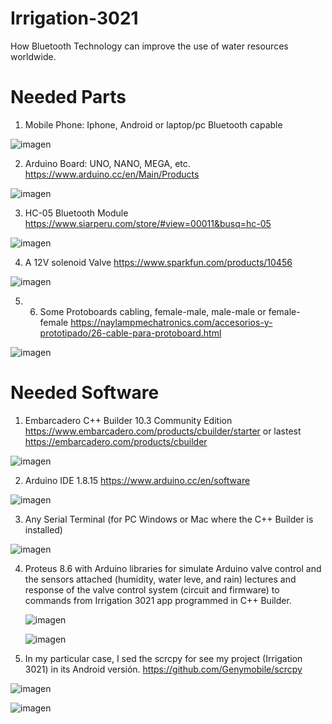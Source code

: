 # Irrigation-3021
How Bluetooth Technology can improve the use of water resources worldwide. 

# Needed Parts
1. Mobile Phone: Iphone, Android or laptop/pc Bluetooth capable

![imagen](https://user-images.githubusercontent.com/1075807/123554941-37e05d00-d748-11eb-9f1d-36520b245556.png)


2. Arduino Board: UNO, NANO, MEGA, etc. https://www.arduino.cc/en/Main/Products

![imagen](https://user-images.githubusercontent.com/1075807/123554933-2a2ad780-d748-11eb-8949-0ff4d055d75e.png)

3. HC-05 Bluetooth Module https://www.siarperu.com/store/#view=00011&busq=hc-05

![imagen](https://user-images.githubusercontent.com/1075807/123554890-f0f26780-d747-11eb-98c1-e9615715a779.png)


4. A 12V solenoid Valve https://www.sparkfun.com/products/10456

![imagen](https://user-images.githubusercontent.com/1075807/123554717-e97e8e80-d746-11eb-8b47-5f7c4b9db85d.png)
 
5. 6. Some Protoboards cabling, female-male, male-male or female-female https://naylampmechatronics.com/accesorios-y-prototipado/26-cable-para-protoboard.html

![imagen](https://user-images.githubusercontent.com/1075807/123554977-7118cd00-d748-11eb-8225-21b76512ed02.png)


# Needed Software
1. Embarcadero C++ Builder 10.3 Community Edition https://www.embarcadero.com/products/cbuilder/starter or lastest https://embarcadero.com/products/cbuilder

![imagen](https://user-images.githubusercontent.com/1075807/123524911-da3e0900-d692-11eb-8301-566e07b4aca2.png)

2. Arduino IDE 1.8.15 https://www.arduino.cc/en/software

![imagen](https://user-images.githubusercontent.com/1075807/123525458-71f12680-d696-11eb-87fa-3764e6561bc7.png)


3. Any Serial Terminal (for PC Windows or Mac where the C++ Builder is installed)

![imagen](https://user-images.githubusercontent.com/1075807/123525397-f1cac100-d695-11eb-8ec3-e5776882f7fc.png)

4. Proteus 8.6 with Arduino libraries for simulate Arduino valve control and the sensors attached (humidity, water leve, and rain) lectures and response of the valve
   control system (circuit and firmware) to commands from Irrigation 3021 app programmed in C++ Builder. 
   
   ![imagen](https://user-images.githubusercontent.com/1075807/123555272-6eb77280-d74a-11eb-8b04-53b1e4efe960.png)

   ![imagen](https://user-images.githubusercontent.com/1075807/123555394-1b91ef80-d74b-11eb-83d5-8d26bdd6a079.png)


5. In my particular case, I sed the scrcpy for see my project (Irrigation 3021) in its Android versión. https://github.com/Genymobile/scrcpy

![imagen](https://user-images.githubusercontent.com/1075807/123525105-2473ba00-d694-11eb-94cc-f0e34bdb33e6.png)

![imagen](https://user-images.githubusercontent.com/1075807/123525220-aa900080-d694-11eb-8241-3cd5df7e1c26.png)

